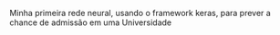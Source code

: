 Minha primeira rede neural, usando o framework keras, para prever a chance de admissão em uma Universidade
